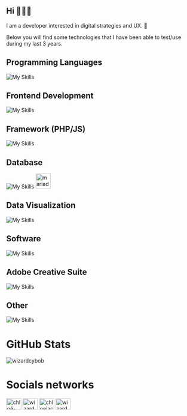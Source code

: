 ## Hi 👋👋👋
I am a developer interested in digital strategies and UX. 🤠

Below you will find some technologies that I have been able to test/use during my last 3 years.

## Programming Languages
![My Skills](https://skillicons.dev/icons?i=php,js,python,typescript)

## Frontend Development
![My Skills](https://skillicons.dev/icons?i=html,css,sass,tailwindcss,bootstrap,threejs)

## Framework (PHP/JS)
![My Skills](https://skillicons.dev/icons?i=laravel,symfony,vuejs,react&perline=2)

<!--## Backend Development
![My Skills](https://skillicons.dev/icons?i=nodejs,sailsjs)-->

## Database
![My Skills](https://skillicons.dev/icons?i=mysql,sqlite) <a style="background:white;" href="https://mariadb.org/" target="_blank" rel="noreferrer"> <img src="https://www.vectorlogo.zone/logos/mariadb/mariadb-icon.svg" alt="mariadb" width="40" height="40"/> </a>

## Data Visualization
![My Skills](https://skillicons.dev/icons?i=d3,chartjs)

## Software
![My Skills](https://skillicons.dev/icons?i=figma,postman,git,github,gitlab,blender,unity,notion,vscode,phpstorm)

## Adobe Creative Suite
![My Skills](https://skillicons.dev/icons?i=illustrator,ps,ae,xd,lg,premierepro)

## Other
![My Skills](https://skillicons.dev/icons?i=linux,ubuntu,npm,yarn,webpack,webflow,cypress,nodejs)

# GitHub Stats
<img align="center" src="https://github-readme-stats.vercel.app/api/top-langs?username=wizardcybob&show_icons=true&locale=en&layout=compact" alt="wizardcybob" />

# Socials networks
<a href="https://linkedin.com/in/chloé-jacob-wizardcybob" target="blank"><img align="center" src="https://raw.githubusercontent.com/rahuldkjain/github-profile-readme-generator/master/src/images/icons/Social/linked-in-alt.svg" alt="chloé-jacob-wizardcybob" height="30" width="40" /></a>
<a href="https://instagram.com/wizardcybob" target="blank"><img align="center" src="https://raw.githubusercontent.com/rahuldkjain/github-profile-readme-generator/master/src/images/icons/Social/instagram.svg" alt="wizardcybob" height="30" width="40" /></a>
<a href="https://www.behance.net/chloejacob" target="blank"><img align="center" src="https://raw.githubusercontent.com/rahuldkjain/github-profile-readme-generator/master/src/images/icons/Social/behance.svg" alt="chloejacob" height="30" width="40" /></a>
<a href="https://discord.gg/wizardcybob" target="blank"><img align="center" src="https://raw.githubusercontent.com/rahuldkjain/github-profile-readme-generator/master/src/images/icons/Social/discord.svg" alt="wizardcybob" height="30" width="40" /></a>

